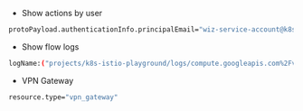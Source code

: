 
- Show actions by user

```bash
protoPayload.authenticationInfo.principalEmail="wiz-service-account@k8s-istio-playground.iam.gserviceaccount.com"
```

- Show flow logs

```bash
logName:("projects/k8s-istio-playground/logs/compute.googleapis.com%2Fvpc_flows") AND resource.labels.subnetwork_id:(1290445569382385084)
```

- VPN Gateway
```bash
resource.type="vpn_gateway"
```
